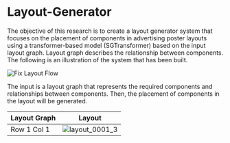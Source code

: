 # Layout-Generator
The objective of this research is to create a layout generator system that focuses on the placement of components in advertising poster layouts using a transformer-based model (SGTransformer) based on the input layout graph. Layout graph describes the relationship between components. The following is an illustration of the system that has been built.

![Fix Layout Flow](https://github.com/syahdeee/Layout-Generator/assets/100667458/6fead121-acbb-4c56-987d-691060520403)

The input is a layout graph that represents the required components and relationships between components. Then, the placement of components in the layout will be generated. 

| Layout Graph | Layout         |
|--------------|-----------------|
| Row 1 Col 1     | ![layout_0001_3](https://github.com/syahdeee/Layout-Generator/assets/100667458/9dff1162-a16b-4f69-bf58-28bfaea1b927)|
